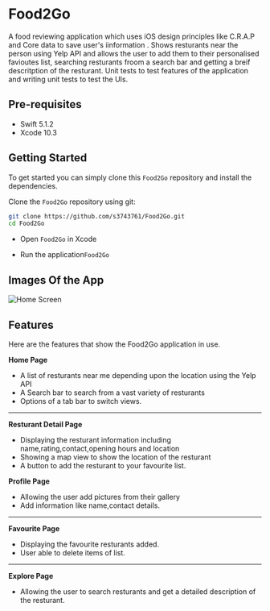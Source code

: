 # Food2Go

A food reviewing application which uses iOS design principles like C.R.A.P and Core data to save user's iinformation . Shows resturants near the person using Yelp API and allows the user to add them to their personalised favioutes list, searching resturants froom a search bar and getting a breif descritption of the resturant. Unit tests to test features of the application and writing unit tests to test the UIs.


## Pre-requisites
- Swift 5.1.2
- Xcode 10.3

## Getting Started
To get started  you can simply clone this `Food2Go` repository and install the dependencies.

Clone the `Food2Go` repository using git:

```bash
git clone https://github.com/s3743761/Food2Go.git
cd Food2Go
```
- Open ```Food2Go``` in Xcode

- Run the application```Food2Go```

## Images Of the App

![Home Screen](\images\gameplay.png)

## Features

Here are the features that show the Food2Go application in use.

**Home Page**

- A list of resturants near me depending upon the location using the Yelp API
- A Search bar to search from a vast variety of resturants
- Options of a tab bar to switch views.
---

**Resturant Detail Page**

- Displaying the resturant information including name,rating,contact,opening hours and location
- Showing a map view to show the location of the resturant
- A button to add the resturant to your favourite list.

**Profile Page**

- Allowing the user add pictures from their gallery
- Add information like name,contact details.

---

**Favourite Page**

- Displaying the favourite resturants added. 
- User able to delete items of list.


---

**Explore Page**

- Allowing the user to search resturants and get a detailed description of the resturant.
